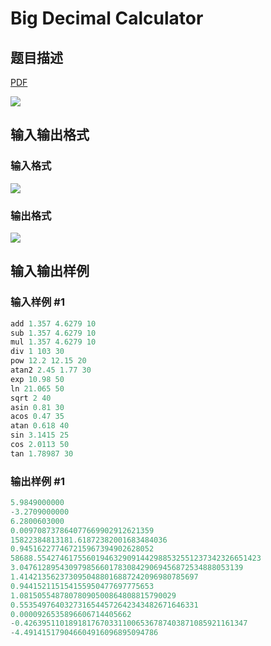 # Big Decimal Calculator

## 题目描述

[problemUrl]: https://uva.onlinejudge.org/index.php?option=com_onlinejudge&Itemid=8&category=279&page=show_problem&problem=3844

[PDF](https://uva.onlinejudge.org/external/124/p12413.pdf)

![](https://cdn.luogu.com.cn/upload/vjudge_pic/UVA12413/4b3278597d1338c23f4ad68a54aa39a6153ec008.png)

## 输入输出格式

### 输入格式

![](https://cdn.luogu.com.cn/upload/vjudge_pic/UVA12413/5b89df74af2b04d1d3f025d0cfef0b198114dfbf.png)

### 输出格式

![](https://cdn.luogu.com.cn/upload/vjudge_pic/UVA12413/609a12f61f16ccf742cb020f15d9cebaa5be521a.png)

## 输入输出样例

### 输入样例 #1

```cpp
add 1.357 4.6279 10
sub 1.357 4.6279 10
mul 1.357 4.6279 10
div 1 103 30
pow 12.2 12.15 20
atan2 2.45 1.77 30
exp 10.98 50
ln 21.065 50
sqrt 2 40
asin 0.81 30
acos 0.47 35
atan 0.618 40
sin 3.1415 25
cos 2.0113 50
tan 1.78987 30
```


### 输出样例 #1

```cpp
5.9849000000
-3.2709000000
6.2800603000
0.009708737864077669902912621359
15822384813181.61872382001683484036
0.945162277467215967394902628052
58688.55427461755601946329091442988532551237342326651423
3.04761289543097985660178308429069456872534888053139
1.4142135623730950488016887242096980785697
0.944152115154155950477697775653
1.08150554878078090500864808815790029
0.5535497640327316544572642343482671646331
0.0000926535896606714405662
-0.42639511018918176703311006536787403871085921161347
-4.491415179046604916096895094786
```


